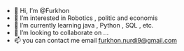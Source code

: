 - 👋 Hi, I’m @Furkhon
- 👀 I’m interested in Robotics , politic and economis
- 🌱 I’m currently learning java , Python , SQL , etc.
- 💞️ I’m looking to collaborate on ...
- 📫 you can contact me email furkhon.nurdi9@gmail.com

<!---
Exirstz/Exirstz is a ✨ special ✨ repository because its `README.md` (this file) appears on your GitHub profile.
You can click the Preview link to take a look at your changes.
--->
